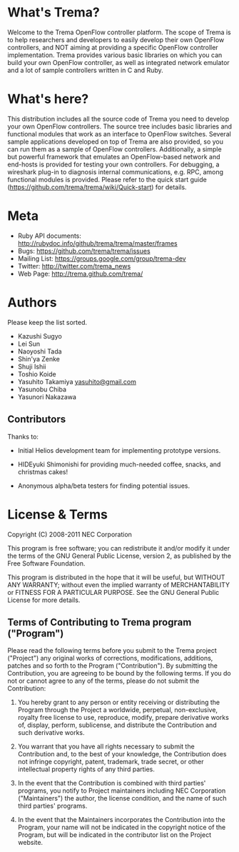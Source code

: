 What's Trema?
=============

Welcome to the Trema OpenFlow controller platform. The scope of Trema
is to help researchers and developers to easily develop their own
OpenFlow controllers, and NOT aiming at providing a specific OpenFlow
controller implementation. Trema provides various basic libraries on
which you can build your own OpenFlow controller, as well as
integrated network emulator and a lot of sample controllers written in
C and Ruby.


What's here?
============

This distribution includes all the source code of Trema you need to
develop your own OpenFlow controllers. The source tree includes basic
libraries and functional modules that work as an interface to OpenFlow
switches. Several sample applications developed on top of Trema are
also provided, so you can run them as a sample of OpenFlow
controllers. Additionally, a simple but powerful framework that
emulates an OpenFlow-based network and end-hosts is provided for
testing your own controllers. For debugging, a wireshark plug-in to
diagnosis internal communications, e.g. RPC, among functional modules
is provided. Please refer to the quick start guide
(https://github.com/trema/trema/wiki/Quick-start) for details.


Meta
====

* Ruby API documents: http://rubydoc.info/github/trema/trema/master/frames
* Bugs: https://github.com/trema/trema/issues
* Mailing List: https://groups.google.com/group/trema-dev
* Twitter: http://twitter.com/trema_news
* Web Page: http://trema.github.com/trema/


Authors
=======

Please keep the list sorted.

* Kazushi Sugyo
* Lei Sun
* Naoyoshi Tada
* Shin'ya Zenke
* Shuji Ishii
* Toshio Koide
* Yasuhito Takamiya <yasuhito@gmail.com>
* Yasunobu Chiba
* Yasunori Nakazawa


Contributors
------------

Thanks to:

- Initial Helios development team for implementing prototype versions.

- HIDEyuki Shimonishi for providing much-needed coffee, snacks, and christmas cakes!

- Anonymous alpha/beta testers for finding potential issues.


License & Terms
===============

Copyright (C) 2008-2011 NEC Corporation

This program is free software; you can redistribute it and/or modify
it under the terms of the GNU General Public License, version 2, as
published by the Free Software Foundation.

This program is distributed in the hope that it will be useful, but
WITHOUT ANY WARRANTY; without even the implied warranty of
MERCHANTABILITY or FITNESS FOR A PARTICULAR PURPOSE.  See the GNU
General Public License for more details.


Terms of Contributing to Trema program ("Program")
--------------------------------------------------

Please read the following terms before you submit to the Trema project
("Project") any original works of corrections, modifications,
additions, patches and so forth to the Program ("Contribution").  By
submitting the Contribution, you are agreeing to be bound by the
following terms.  If you do not or cannot agree to any of the terms,
please do not submit the Contribution:

1. You hereby grant to any person or entity receiving or distributing
   the Program through the Project a worldwide, perpetual,
   non-exclusive, royalty free license to use, reproduce, modify,
   prepare derivative works of, display, perform, sublicense, and
   distribute the Contribution and such derivative works.

2. You warrant that you have all rights necessary to submit the
   Contribution and, to the best of your knowledge, the Contribution
   does not infringe copyright, patent, trademark, trade secret, or
   other intellectual property rights of any third parties.

3. In the event that the Contribution is combined with third parties'
   programs, you notify to Project maintainers including NEC
   Corporation ("Maintainers") the author, the license condition, and
   the name of such third parties' programs.

4. In the event that the Maintainers incorporates the Contribution
   into the Program, your name will not be indicated in the copyright
   notice of the Program, but will be indicated in the contributor
   list on the Project website.
